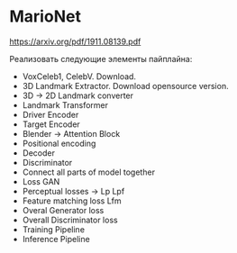 # MarioNet

https://arxiv.org/pdf/1911.08139.pdf

Реализовать следующие элементы пайплайна:

* VoxCeleb1, CelebV. Download.
* 3D Landmark Extractor. Download opensource version.
* 3D -> 2D Landmark converter
* Landmark Transformer
* Driver Encoder
* Target Encoder
* Blender -> Attention Block
* Positional encoding
* Decoder
* Discriminator
* Connect all parts of model together
* Loss GAN
* Perceptual losses -> Lp Lpf
* Feature matching loss Lfm
* Overal Generator loss
* Overall Discriminator loss
* Training Pipeline
* Inference Pipeline
